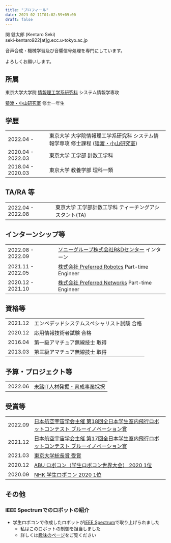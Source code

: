 ```yaml
---
title: "プロフィール"
date: 2023-02-11T01:02:59+09:00
draft: false
---
```


関 健太郎 (Kentaro Seki)\
seki-kentaro922[at]g.ecc.u-tokyo.ac.jp

音声合成・機械学習及び音響信号処理を専門にしています。

よろしくお願いします。

## 所属

東京大学大学院 [情報理工学系研究科](https://www.i.u-tokyo.ac.jp/) システム情報学専攻 

[猿渡・小山研究室](https://www.sp.ipc.i.u-tokyo.ac.jp/) 修士一年生

## 学歴

|                   |                                                                                                           |
| :---------------- | :-------------------------------------------------------------------------------------------------------- |
| 2022.04 -         | 東京大学 大学院情報理工学系研究科 システム情報学専攻 修士課程 ([猿渡・小山研究室](https://www.sp.ipc.i.u-tokyo.ac.jp/)) |
| 2020.04 - 2022.03 | 東京大学 工学部 計数工学科                                                                                |
| 2018.04 - 2020.03 | 東京大学 教養学部 理科一類                                                                                |

## TA/RA 等

|                   |                                                               |
| :---------------- | :------------------------------------------------------------ |
| 2022.04 - 2022.08 | 東京大学 工学部計数工学科 ティーチングアシスタント(TA)        |

## インターンシップ等

|                   |                                                                                            |
| :---------------- | :----------------------------------------------------------------------------------------- |
| 2022.08 - 2022.09 | [ソニーグループ株式会社R&Dセンター](https://www.sony.com/ja/SonyInfo/research/) インターン |
| 2021.11 - 2022.05 | [株式会社 Preferred Robotcs](https://www.pfrobotics.jp/) Part-time Engineer                |
| 2020.12 - 2021.10 | [株式会社 Preferred Networks](https://www.preferred.jp/ja/) Part-time Engineer             |

## 資格等

|         |                                                                |
| :------ | :------------------------------------------------------------- |
| 2021.12 | エンベデッドシステムスペシャリスト試験 合格                    |
| 2020.12 | 応用情報技術者試験 合格                                        |
| 2016.04 | 第一級アマチュア無線技士 取得                                  |
| 2013.03 | 第三級アマチュア無線技士 取得                                  |

## 予算・プロジェクト等
|         |                                                                                                |
| :------ | :--------------------------------------------------------------------------------------------- |
| 2022.06 | [未踏IT人材発掘・育成事業採択](https://www.ipa.go.jp/jinzai/mitou/2022/gaiyou_fj-2.html)       |

## 受賞等
|         |                                                                                                |
| :------ | :--------------------------------------------------------------------------------------------- |
| 2022.09 | [日本航空宇宙学会主催 第18回全日本学生室内飛行ロボットコンテスト ブルーイノベーション賞](http://indoor-flight.com/archive/11) |
| 2021.12 | [日本航空宇宙学会主催 第17回全日本学生室内飛行ロボットコンテスト ブルーイノベーション賞](http://indoor-flight.com/archive/10) |
| 2021.03 | [東京大学総長賞 受賞](https://tuk.t.u-tokyo.ac.jp/robotech/2021-03-05RoboTech%E3%81%8C%E6%9D%B1%E4%BA%AC%E5%A4%A7%E5%AD%A6%E7%B7%8F%E9%95%B7%E8%B3%9E%E3%82%92%E5%8F%97%E8%B3%9E%E3%81%97%E3%81%BE%E3%81%97%E3%81%9F%EF%BC%81/) |
| 2020.12 | [ABU ロボコン（学生ロボコン世界大会） 2020 1位](https://official-robocon.com/history/abu/?history=%e7%ac%ac%e5%8d%81%e4%b9%9d%e5%9b%9e%e5%a4%a7%e4%bc%9a)|
| 2020.09 | [NHK 学生ロボコン 2020 1位](https://official-robocon.com/history/gakusei/?history=twentynine)  |

## その他
### IEEE Spectrumでのロボットの紹介
- 学生ロボコンで作成したロボットが[IEEE Spectrum](https://spectrum.ieee.org/video-friday-bittle-robot-dog)で取り上げられました
    - 私はこのロボットの制御を担当しました
    - 詳しくは[趣味のページ](../hobby#nhk学生ロボコン)をご覧ください


